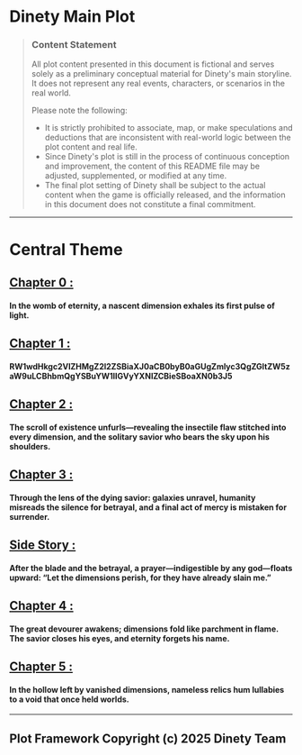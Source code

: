 # Dinety Main Plot
> ### **Content Statement**
>
> All plot content presented in this document is fictional and serves solely as a preliminary conceptual material for Dinety's main storyline. It does not represent any real events, characters, or scenarios in the real world.
>
> Please note the following:
>
> - It is strictly prohibited to associate, map, or make speculations and deductions that are inconsistent with real-world logic between the plot content and real life.
> - Since Dinety's plot is still in the process of continuous conception and improvement, the content of this README file may be adjusted, supplemented, or modified at any time.
> - The final plot setting of Dinety shall be subject to the actual content when the game is officially released, and the information in this document does not constitute a final commitment.

---

# Central Theme

## [Chapter 0 :](../Need/cpt0/cpt0%20In%20Detail.md)  
#### In the womb of eternity, a nascent dimension exhales its first pulse of light.  

## [Chapter 1 :](../Need/cpt1/cpt1%20In%20Detail.md)  
#### RW1wdHkgc2VlZHMgZ2l2ZSBiaXJ0aCB0byB0aGUgZmlyc3QgZGltZW5zaW9uLCBhbmQgYSBuYW1lIGVyYXNlZCBieSBoaXN0b3J5  

## [Chapter 2 :](../Need/cpt2/cpt2%20In%20Detail.md)  
#### The scroll of existence unfurls—revealing the insectile flaw stitched into every dimension, and the solitary savior who bears the sky upon his shoulders.  

## [Chapter 3 :](../Need/cpt3/cpt3%20In%20Detail.md)  
#### Through the lens of the dying savior: galaxies unravel, humanity misreads the silence for betrayal, and a final act of mercy is mistaken for surrender.  

## [Side Story :](../Need/side/Indigestibility%20Pray.md)  
#### After the blade and the betrayal, a prayer—indigestible by any god—floats upward: “Let the dimensions perish, for they have already slain me.”  

## [Chapter 4 :](../Need/cpt4/cpt4%20In%20Detail.md)  
#### The great devourer awakens; dimensions fold like parchment in flame. The savior closes his eyes, and eternity forgets his name.  

## [Chapter 5 :](../Need/cpt5/cpt5%20In%20Detail.md)  
#### In the hollow left by vanished dimensions, nameless relics hum lullabies to a void that once held worlds.
---

## Plot Framework Copyright (c) 2025 Dinety Team